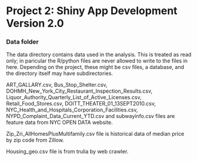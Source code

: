 # Project 2: Shiny App Development Version 2.0

### Data folder

The data directory contains data used in the analysis. This is treated as read only; in paricular the R/python files are never allowed to write to the files in here. Depending on the project, these might be csv files, a database, and the directory itself may have subdirectories.

ART_GALLARY.csv, Bus_Stop_Shelter.csv, DOHMH_New_York_City_Restaurant_Inspection_Results.csv, Liquor_Authority_Quarterly_List_of_Active_Licenses.csv, Retail_Food_Stores.csv, DOITT_THEATER_01_13SEPT2010.csv, NYC_Health_and_Hospitals_Corporation_Facilities.csv, NYPD_Complaint_Data_Current_YTD.csv and subwayinfo.csv files are feature data from NYC OPEN DATA website.

Zip_Zri_AllHomesPlusMultifamily.csv file is historical data of median price by zip code from Zillow.

Housing_geo.csv file is from trulia by web crawler.
